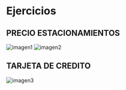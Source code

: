 # Ejercicios
## PRECIO ESTACIONAMIENTOS
![imagen1](<https://i.imgur.com/7uvwA0t.jpeg>)
![imagen2](<https://i.imgur.com/8P8WNUR.jpeg>)

## TARJETA DE CREDITO
![imagen3](<https://i.imgur.com/78OLSVt.jpeg>)